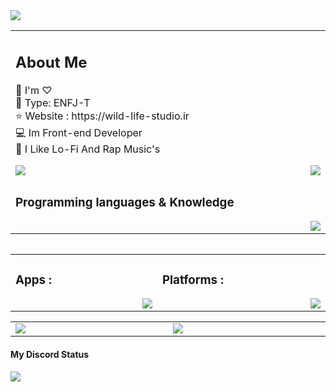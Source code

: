 <img src="https://cdn.discordapp.com/attachments/1091770442232103042/1230045509746688010/2.png?ex=6631e426&is=661f6f26&hm=209ce424eddac4cf53af8a50d22011edfe1ea0531988a31baef8c2960dd945d3&" draggable="false">


<table>
	 <td width="1200px">
	 <h2>About Me</h2>
🍃  I'm ♡<br>
🥂  Type: ENFJ-T<br>
⭐ Website : https://wild-life-studio.ir<br>
💻 Im Front-end Developer<br>
🎵 I Like Lo-Fi And Rap Music's<br>
 </p>
 <a href="https://wl-std.com/donate"> <img src="https://img.shields.io/badge/Donate-104098.svg?style=&logo=paypal" draggable="false"></a>
<img align="right" src="https://moe-counter.glitch.me/get/@:pooriyaYT1374" draggable="false">

</td>
	<tr>
	<td width="1200px">
	<h3>Programming languages & Knowledge</h3>
	<img align="right" src="https://skillicons.dev/icons?i=js,python,css,html,markdown,php,cs,nodejs,mongo,cloudflare,aws,bootstrap,vue,linux,windows" draggable="false"></td>
	</tr>
	<table>   
   

<table align="center">
	<tr>
		<td width="1200px">
	    <h3>Apps :</h3>
        <img align="right" src="https://skillicons.dev/icons?i=vscode,visualstudio,autocad,qt,figma,ps,pr,powershell" draggable="false">
		</td>
		<td width="1200px">
	    <h3>Platforms :</h3>
        <img align="right" src="https://skillicons.dev/icons?i=discord,instagram,github,linkedin,twitter" draggable="false">
		</td>
	</tr>
</table>
		
<table align="center">
	<tr>
		<td width="1200px">
        <img align="center" src="https://github-readme-stats.vercel.app/api?username=pooriyaYT1374&theme=midnight-purple&show_icons=true&bg_color=0D1117&hide_border=true" draggable="false">
		</td>
		<td width="1200px">
        <img align="center" src="https://github-readme-stats.vercel.app/api/top-langs/?username=pooriyaYT1374&theme=midnight-purple&layout=compact&bg_color=0D1117&hide_border=true" draggable="false">
		</td>
	</tr>
</table>
<h4>My Discord Status</h4>
<a align="center" href="https://discord.com/users/449369771469701132">
 <img align="center" src="https://lanyard-profile-readme.vercel.app/api/375620573541302272?theme=dark&animated=true&hideDiscrim=true&borderRadius=30px&hideStatus=true">
   </a>

<br>


